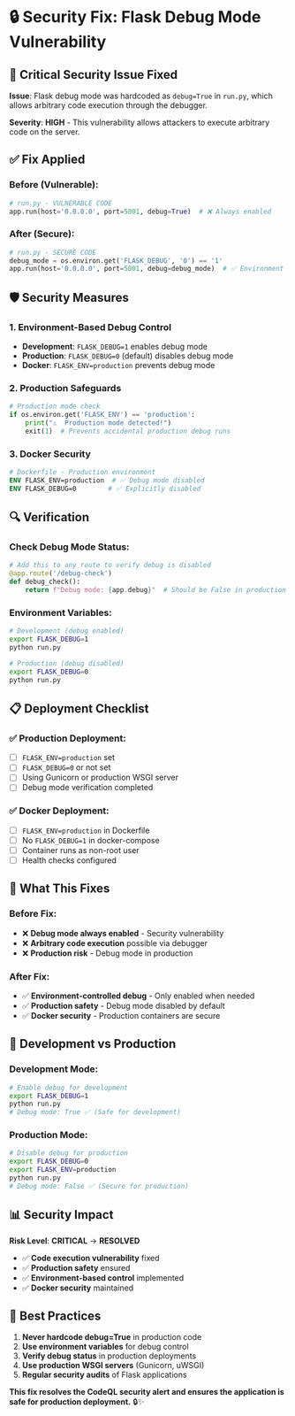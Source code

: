 # 🔒 Security Fix: Flask Debug Mode Vulnerability

## 🚨 Critical Security Issue Fixed

**Issue**: Flask debug mode was hardcoded as `debug=True` in `run.py`, which allows arbitrary code execution through the debugger.

**Severity**: **HIGH** - This vulnerability allows attackers to execute arbitrary code on the server.

## ✅ Fix Applied

### Before (Vulnerable):
```python
# run.py - VULNERABLE CODE
app.run(host='0.0.0.0', port=5001, debug=True)  # ❌ Always enabled
```

### After (Secure):
```python
# run.py - SECURE CODE
debug_mode = os.environ.get('FLASK_DEBUG', '0') == '1'
app.run(host='0.0.0.0', port=5001, debug=debug_mode)  # ✅ Environment controlled
```

## 🛡️ Security Measures

### 1. Environment-Based Debug Control
- **Development**: `FLASK_DEBUG=1` enables debug mode
- **Production**: `FLASK_DEBUG=0` (default) disables debug mode
- **Docker**: `FLASK_ENV=production` prevents debug mode

### 2. Production Safeguards
```python
# Production mode check
if os.environ.get('FLASK_ENV') == 'production':
    print("⚠️  Production mode detected!")
    exit(1)  # Prevents accidental production debug runs
```

### 3. Docker Security
```dockerfile
# Dockerfile - Production environment
ENV FLASK_ENV=production  # ✅ Debug mode disabled
ENV FLASK_DEBUG=0        # ✅ Explicitly disabled
```

## 🔍 Verification

### Check Debug Mode Status:
```python
# Add this to any route to verify debug is disabled
@app.route('/debug-check')
def debug_check():
    return f"Debug mode: {app.debug}"  # Should be False in production
```

### Environment Variables:
```bash
# Development (debug enabled)
export FLASK_DEBUG=1
python run.py

# Production (debug disabled)
export FLASK_DEBUG=0
python run.py
```

## 📋 Deployment Checklist

### ✅ Production Deployment:
- [ ] `FLASK_ENV=production` set
- [ ] `FLASK_DEBUG=0` or not set
- [ ] Using Gunicorn or production WSGI server
- [ ] Debug mode verification completed

### ✅ Docker Deployment:
- [ ] `FLASK_ENV=production` in Dockerfile
- [ ] No `FLASK_DEBUG=1` in docker-compose
- [ ] Container runs as non-root user
- [ ] Health checks configured

## 🚨 What This Fixes

### Before Fix:
- ❌ **Debug mode always enabled** - Security vulnerability
- ❌ **Arbitrary code execution** possible via debugger
- ❌ **Production risk** - Debug mode in production

### After Fix:
- ✅ **Environment-controlled debug** - Only enabled when needed
- ✅ **Production safety** - Debug mode disabled by default
- ✅ **Docker security** - Production containers are secure

## 🔧 Development vs Production

### Development Mode:
```bash
# Enable debug for development
export FLASK_DEBUG=1
python run.py
# Debug mode: True ✅ (Safe for development)
```

### Production Mode:
```bash
# Disable debug for production
export FLASK_DEBUG=0
export FLASK_ENV=production
python run.py
# Debug mode: False ✅ (Secure for production)
```

## 📊 Security Impact

**Risk Level**: **CRITICAL** → **RESOLVED**

- ✅ **Code execution vulnerability** fixed
- ✅ **Production safety** ensured
- ✅ **Environment-based control** implemented
- ✅ **Docker security** maintained

## 🎯 Best Practices

1. **Never hardcode debug=True** in production code
2. **Use environment variables** for debug control
3. **Verify debug status** in production deployments
4. **Use production WSGI servers** (Gunicorn, uWSGI)
5. **Regular security audits** of Flask applications

**This fix resolves the CodeQL security alert and ensures the application is safe for production deployment.** 🔒✨
